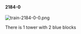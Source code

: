 #### 2184-0
![train-2184-0-0.png](https://github.com/lil-lab/nlvr/raw/master/nlvr/train/images/2/train-2184-0-0.png "train-2184-0-0.png")

There is 1 tower with 2 blue blocks